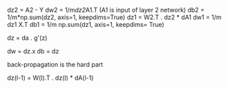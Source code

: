 dz2 = A2 - Y
dw2 = 1/m*dz2*A1.T   (A1 is input of layer 2 network)
db2 = 1/m*np.sum(dz2, axis=1, keepdims=True)
dz1 = W2.T . dz2 * dA1
dw1 = 1/m dz1 X.T
db1 = 1/m np.sum(dz1, axis=1, keepdims= True)

dz = da . g'(z)

dw = dz.x
db = dz


back-propagation is the hard part

dz(l-1) = W(l).T . dz(l) * dA(l-1)